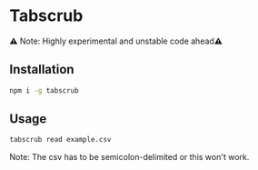 # Tabscrub

⚠️ Note: Highly experimental and unstable code ahead⚠️

## Installation

```bash
npm i -g tabscrub
```

## Usage

```bash
tabscrub read example.csv
```

Note: The csv has to be semicolon-delimited or this won't work.
